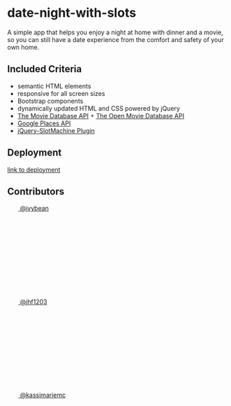 # date-night-with-slots
A simple app that helps you enjoy a night at home with dinner and a movie, so you can still have a date experience from the comfort and safety of your own home. 

## Included Criteria

* semantic HTML elements
* responsive for all screen sizes
* Bootstrap components
* dynamically updated HTML and CSS powered by jQuery
* [The Movie Database API](https://developers.themoviedb.org/3/getting-started/introduction) + [The Open Movie Database API](https://developers.themoviedb.org/3/getting-started/introduction)
* [Google Places API](https://developers.google.com/places/web-service/overview)
* [jQuery-SlotMachine Plugin](https://www.npmjs.com/package/jquery-slotmachine)

## Deployment

[link to deployment](https://kassimariemc.github.io/project-1-operation-date-night/)


## Contributors

<a href="https://github.com/ivybean"><img src="https://avatars3.githubusercontent.com/u/66763597?s=460&v=4" width="5%" style="border-radius:50%"> @ivybean</a>

<a href="https://github.com/jhf1203"><img src="https://avatars1.githubusercontent.com/u/66701459?s=460&u=aca904c0faf90f8366007595d78cb02f850e05c7&v=4" width="5%" style="border-radius:50%"> @jhf1203</a>

<a href="https://github.com/kassimariemc"><img src="https://avatars3.githubusercontent.com/u/66877217?s=460&u=2aefa4a92adc823f1df8656008e78fe8edd0f9b6&v=4" width="5%" style="border-radius:50%"> @kassimariemc</a>